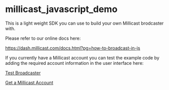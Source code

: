 # millicast_javascript_demo



This is a light weight SDK you can use to build your own Millicast brodcaster with.

Please refer to our online docs here:

https://dash.millicast.com/docs.html?pg=how-to-broadcast-in-js


If you currently have a Millicast account you can test the example code by adding the required account information in the user interface here:

[Test Broadcaster](https://htmlpreview.github.io/?https://github.com/millicast/millicast_javascript_demo/blob/master/publisher.html)

[Get a Millicast Account](https://www.millicast.com/)
